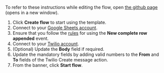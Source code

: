 To refer to these instructions while editing the flow, open [the github page](https://github.com/ot4i/app-connect-templates/blob/master/resources/markdown/Send%20me%20a%20Twilio%20SMS%20when%20a%20new%20row%20is%20added%20in%20Google%20Sheets_instructions.md) (opens in a new window).

1. Click **Create flow** to start using the template.
1. Connect to your [Google Sheets account](http://ibm.biz/aasgsheets).
1. Ensure that you follow the [rules](http://ibm.biz/aasgsheets#new_row) for using the **New complete row appended** event.
1. Connect to your [Twilio account](http://ibm.biz/aastwilio).
1. (Optional) Update the **Body** field if required.
1. Update the mandatory fields by adding valid numbers to the **From** and **To** fields of the Twilio Create message action.
1. From the banner, click **Start flow**.
